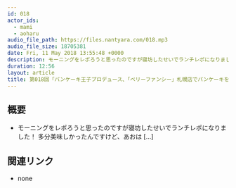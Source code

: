 ```yaml
---
id: 018
actor_ids:
  - mami
  - aoharu
audio_file_path: https://files.nantyara.com/018.mp3
audio_file_size: 18705381
date: Fri, 11 May 2018 13:55:48 +0000
description: モーニングをレポろうと思ったのですが寝坊したせいでランチレポになりました！ 多分美味しかったんですけど、あおは [&#8230;]
duration: 12:56
layout: article
title: 第018回「パンケーキ王子プロデュース、「ベリーファンシー」札幌店でパンケーキを食べる子ちゃん！」
---
```

## 概要

* モーニングをレポろうと思ったのですが寝坊したせいでランチレポになりました！ 多分美味しかったんですけど、あおは [&#8230;]

## 関連リンク

* none
